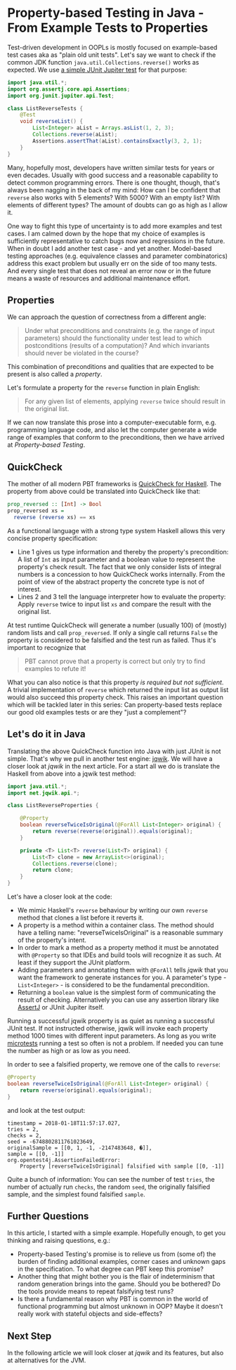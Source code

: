 # Property-based Testing in Java - From Example Tests to Properties

Test-driven development in OOPLs is mostly focused on example-based test cases aka as "plain old unit tests".
Let's say we want to check if the common JDK function `java.util.Collections.reverse()` works as expected.
We use [a simple JUnit Jupiter test](http://junit.org/junit5/docs/current/user-guide/) for that purpose:

```java
import java.util.*;
import org.assertj.core.api.Assertions;
import org.junit.jupiter.api.Test;

class ListReverseTests {
    @Test
    void reverseList() {
        List<Integer> aList = Arrays.asList(1, 2, 3);
        Collections.reverse(aList);
        Assertions.assertThat(aList).containsExactly(3, 2, 1);
    }
}
```   

Many, hopefully most, developers have written similar tests for years or even decades. 
Usually with good success and a reasonable capability to detect common programming errors.
There is one thought, though, that's always been nagging in the back of my mind:
How can I be confident that `reverse` also works with 5 elements? With 5000? With an empty list?
With elements of different types? The amount of doubts can go as high as I allow it.

One way to fight this type of uncertainty is to add more examples and test cases. 
I am calmed down by the hope that my choice of examples is sufficiently representative to
catch bugs now and regressions in the future. When in doubt I add another test case - and yet another.
Model-based testing approaches (e.g. equivalence classes and parameter combinatorics)
address this exact problem but usually err on the side of too many tests. 
And every single test that does not reveal an error now or in the future means a waste of resources
and additional maintenance effort.

## Properties

We can approach the question of correctness from a different angle: 
> Under what preconditions and constraints (e.g. the range of input parameters)
> should the functionality under test lead to which postconditions (results of a computation)?
> And which invariants should never be violated in the course?

This combination of preconditions and qualities that are expected to be present 
is also called a _property_.

Let's formulate a property for the `reverse` function in plain English:
> For any given list of elements, applying `reverse` twice should result in the original list.
   
If we can now translate this prose into a computer-executable form, e.g. programming language code,
and also let the computer generate a wide range of examples that conform to the preconditions,
then we have arrived at _Property-based Testing_.

## QuickCheck

The mother of all modern PBT frameworks is 
[QuickCheck for Haskell](https://hackage.haskell.org/package/QuickCheck).
The property from above could be translated into QuickCheck like that:

```haskell
prop_reversed :: [Int] -> Bool 
prop_reversed xs =             
  reverse (reverse xs) == xs 
```

As a functional language with a strong type system Haskell allows this very concise property specification:
- Line 1 gives us type information and thereby the property's precondition: 
  A list of `Int` as input parameter and a boolean value to represent the property's check result.
  The fact that we only consider lists of integral numbers is a concession to how QuickCheck works internally.
  From the point of view of the abstract property the concrete type is not of interest.
- Lines 2 and 3 tell the language interpreter how to evaluate the property: Apply `reverse` twice to
  input list `xs` and compare the result with the original list.

At test runtime QuickCheck will generate a number (usually 100) of (mostly) random lists
and call `prop_reversed`. If only a single call returns `False` the property is considered to be
falsified and the test run as failed. Thus it's important to recognize that

> PBT cannot prove that a property is correct but only try to find examples to refute it!

What you can also notice is that this property _is required but not sufficient_.
A trivial implementation of `reverse` which returned the input list as output list would
also succeed this property check. This raises an important question which will be
tackled later in this series: Can property-based tests replace our good old examples tests
or are they "just a complement"?

## Let's do it in Java

Translating the above QuickCheck function into Java with just JUnit is not simple.
That's why we pull in another test engine: [jqwik](http://jqwik.net). 
We will have a closer look at _jqwik_ in the next article. 
For a start all we do is translate the Haskell from above into a jqwik test method:

```java
import java.util.*;
import net.jqwik.api.*;

class ListReverseProperties {

	@Property
	boolean reverseTwiceIsOriginal(@ForAll List<Integer> original) {
		return reverse(reverse(original)).equals(original);
	}

	private <T> List<T> reverse(List<T> original) {
		List<T> clone = new ArrayList<>(original);
		Collections.reverse(clone);
		return clone;
	}
}
```

Let's have a closer look at the code:
- We mimic Haskell's `reverse` behaviour by writing our own `reverse` method
  that clones a list before it reverts it.
- A property is a method within a container class. 
  The method should have a telling name: "reverseTwiceIsOriginal" is a reasonable summary
  of the property's intent.
- In order to mark a method as a property method it must be annotated with `@Property`
  so that IDEs and build tools will recognize it as such. At least if they support the JUnit platform.
- Adding parameters and annotating them with `@ForAll` tells _jqwik_ that you
  want the framework to generate instances for you. A parameter's type - `List<Integer>` -
  is considered to be the fundamental precondition.
- Returning a `boolean` value is the simplest form of communicating the result of checking.
  Alternatively you can use any assertion library like 
  [AssertJ](https://joel-costigliola.github.io/assertj/) or JUnit Jupiter itself. 

Running a successful jqwik property is as quiet as running a successful JUnit test.
If not instructed otherwise, jqwik will invoke each property method 1000 times with different
input parameters. As long as you write [microtests](https://www.industriallogic.com/blog/history-microtests/)
running a test so often is not a problem. If needed you can tune the number as high or as low as you need.

In order to see a falsified property, we remove one of the calls to `reverse`:
```java
@Property
boolean reverseTwiceIsOriginal(@ForAll List<Integer> original) {
    return reverse(original).equals(original);
}
```
and look at the test output:   

```
timestamp = 2018-01-18T11:57:17.027, 
tries = 2, 
checks = 2, 
seed = -6748802811761023649, 
originalSample = [[0, 1, -1, -2147483648, �]], 
sample = [[0, -1]]
org.opentest4j.AssertionFailedError: 
    Property [reverseTwiceIsOriginal] falsified with sample [[0, -1]]
```

Quite a bunch of information: You can see the number of test `tries`, 
the number of actually run `checks`, the random `seed`, the originally falsified sample,
and the simplest found falsified `sample`.

## Further Questions

In this article, I started with a simple example. Hopefully enough, to get you
thinking and raising questions, e.g.:

- Property-based Testing's promise is to relieve us from (some of) the burden of finding
  additional examples, corner cases and unknown gaps in the specification. 
  To what degree can PBT keep this promise?
- Another thing that might bother you is the flair of indeterminism that random
  generation brings into the game. Should you be bothered? Do the tools
  provide means to repeat falsifying test runs?
- Is there a fundamental reason why PBT is common in the world of functional
  programming but almost unknown in OOP? Maybe it doesn't really work with
  stateful objects and side-effects?
  

## Next Step

In the following article we will look closer at _jqwik_ and its features, but also
at alternatives for the JVM. 
